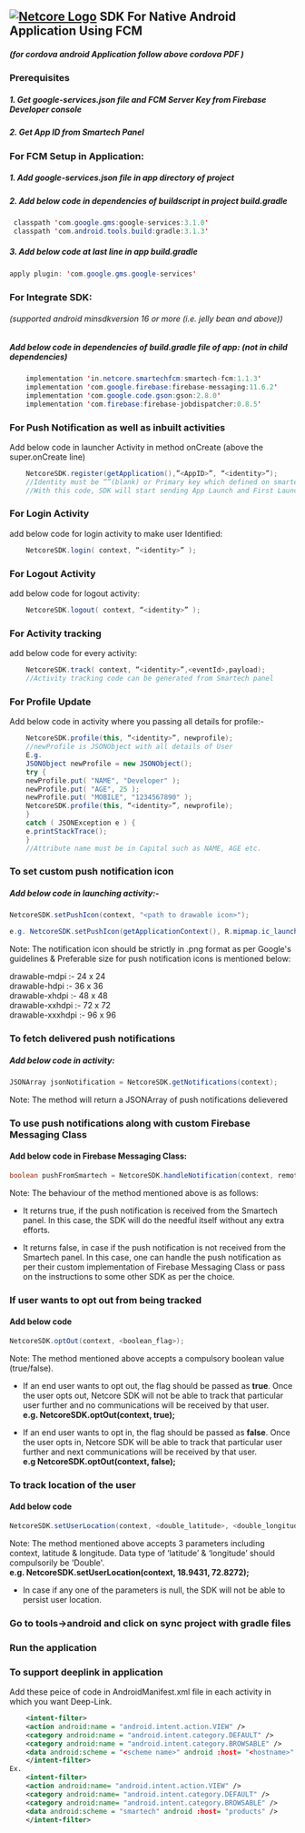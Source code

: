 ## [![Netcore Logo](https://netcore.in/wp-content/themes/netcore/img/Netcore-new-Logo.png)](http:www.netcore.in) SDK For Native Android Application Using FCM

##### (for cordova android Application follow above cordova PDF )

### Prerequisites

##### 1. Get google-services.json file and FCM Server Key from Firebase Developer console

##### 2. Get App ID from Smartech Panel

### For FCM  Setup in Application:

##### 1. Add google-services.json file in app directory of project

##### 2. Add below code in dependencies of buildscript in project build.gradle
```java
 classpath 'com.google.gms:google-services:3.1.0'
 classpath​ ​'com.android.tools.build:gradle:3.1.3'
```

##### 3. Add below code at last line in app build.gradle
```java
apply plugin: 'com.google.gms.google-services'
```

### For Integrate SDK:    
###### (supported android minsdkversion 16 or more (i.e. jelly bean and above))

##### Add below code in dependencies of build.gradle file of app: (not in child dependencies)
```java
    implementation 'in.netcore.smartechfcm:smartech-fcm:1.1.3'
    implementation 'com.google.firebase:firebase-messaging:11.6.2'
    implementation​​ 'com.google.code.gson:gson:2.8.0'
    implementation​​ 'com.firebase:firebase-jobdispatcher:0.8.5'
```
### For Push Notification as well as inbuilt activities
Add below code in launcher Activity in method onCreate (above the super.onCreate line)
```java
    NetcoreSDK.register(getApplication(),”<AppID>”, “<identity>”);
    //Identity must be “”(blank) or Primary key which defined on smartech Panel
    //With this code, SDK will start sending App Launch and First Launch activities by default.
```
### For Login Activity 
add below code for login activity to make user Identified:
```java
    NetcoreSDK.login( context, “<identity>” );
```
### For Logout Activity 
add below code for logout activity:
```java
    NetcoreSDK.logout( context, “<identity>” );
```
### For Activity tracking 
add below code for every activity:
```java
    NetcoreSDK.track( context, “<identity>”,<eventId>,payload);
    //Activity tracking code can be generated from Smartech panel
```
### For Profile Update
Add below code in activity where you passing all details for profile:-
```java
    NetcoreSDK.profile(this, “<identity>”, newprofile); 
    //newProfile is JSONObject with all details of User
    E.g. 
    JSONObject newProfile = new JSONObject();
    try {
    newProfile.put( "NAME", "Developer" );
    newProfile.put( "AGE", 25 );
    newProfile.put( "MOBILE", "1234567890" );
    NetcoreSDK.profile(this, “<identity>”, newprofile);
    }
    catch ( JSONException e ) {
    e.printStackTrace();
    }
    //Attribute name must be in Capital such as NAME, AGE etc.
```
### To set custom push notification icon
##### Add below code in launching activity:-
```java
NetcoreSDK.setPushIcon(context, "<path to drawable icon>");

e.g. NetcoreSDK.setPushIcon(getApplicationContext(), R.mipmap.ic_launcher);
```
Note: The notification icon should be strictly in .png format as per Google's guidelines & Preferable size for push notification icons is mentioned below:

drawable-mdpi :- 24 x 24 <br/>
drawable-hdpi :- 36 x 36 <br/>
drawable-xhdpi :- 48 x 48 <br/>
drawable-xxhdpi :- 72 x 72 <br/>
drawable-xxxhdpi :- 96 x 96 <br/>

### To fetch delivered push notifications
##### Add below code in activity:
```java
JSONArray jsonNotification = NetcoreSDK.getNotifications(context);
```
Note: The method will return a JSONArray of push notifications delievered

### To use push notifications along with custom Firebase Messaging Class
#### Add below code in Firebase Messaging Class:

```java
boolean pushFromSmartech = NetcoreSDK.handleNotification(context, remoteMessage);
```
Note:  The behaviour of the method mentioned above is as follows:

- It returns true, if the push notification is received from the Smartech panel. In this case, the SDK will do the needful itself without any extra efforts. 

-  It returns false, in case if the push notification is not received from the Smartech panel. In this case, one can handle the push notification as per their custom implementation of Firebase Messaging Class or pass on the instructions to some other SDK as per the choice.

### If user wants to opt out from being tracked
#### Add below code

```java
NetcoreSDK.optOut(context, <boolean_flag>);
```
Note:  The method mentioned above accepts a compulsory boolean value (true/false).

- If an end user wants to opt out, the flag should be passed as **true**. Once the user opts out, Netcore SDK will not be able to track that particular user further and no communications will be received by that user. </br>
**e.g. NetcoreSDK.optOut(context, true);**

- If an end user wants to opt in, the flag should be passed as **false**. Once the user opts in, Netcore SDK will be able to track that particular user further and next communications will be received by that user.</br>
**e.g NetcoreSDK.optOut(context, false);**

### To track location of the user
#### Add below code

```java
NetcoreSDK.setUserLocation(context, <double_latitude>, <double_longitude>);
```
Note:  The method mentioned above accepts 3 parameters including context, latitude & longitude. Data type of ‘latitude’ & ‘longitude’ should compulsorily be ​'Double​​'.</br>
**e.g. NetcoreSDK.setUserLocation(context, 18.9431, 72.8272);**

- In case if any one of the parameters is ​null​​, the SDK will not be able to persist user location.</br>

### Go to tools->android and click on sync project with gradle files

### Run the application

### To support deeplink in application
Add these peice of code in AndroidManifest.xml file in each activity in which you want Deep-Link.

```xml
    <intent-filter>
    <action android:name = "android.intent.action.VIEW" />
    <category android:name = "android.intent.category.DEFAULT" />
    <category android:name = "android.intent.category.BROWSABLE" />
    <data android:scheme = "<scheme name>" android :host= "<hostname>" />
    </intent-filter>
Ex.
    <intent-filter>
    <action android:name= "android.intent.action.VIEW" />
    <category android:name= "android.intent.category.DEFAULT" />
    <category android:name= "android.intent.category.BROWSABLE" />
    <data android:scheme = "smartech" android :host= "products" />
    </intent-filter>
```

